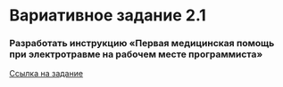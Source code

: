 # Вариативное задание 2.1

### Разработать инструкцию «Первая медицинская помощь при электротравме на рабочем месте программиста»

[Ссылка на задание]()
